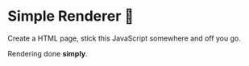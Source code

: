 # Simple Renderer 🎨

Create a HTML page, stick this JavaScript somewhere and off you go.

Rendering done **simply**.
